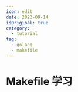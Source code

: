 ```yaml
---
icon: edit
date: 2023-09-14
isOriginal: true
category:
  - tutorial
tag:
  - golang
  - makefile
---
```


<!-- more -->

# Makefile 学习
